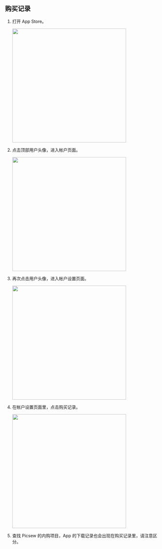 ## 购买记录

1. 打开 App Store。

    <img src="../../assets/guide-purchase-history-1.jpg" width="375" >

2. 点击顶部用户头像，进入帐户页面。

    <img src="../../assets/guide-purchase-history-2.jpg" width="375" >
    
3. 再次点击用户头像，进入帐户设置页面。

    <img src="../../assets/guide-purchase-history-3.jpg" width="375" >

4. 在帐户设置页面里，点击购买记录。

    <img src="../../assets/guide-purchase-history-4.jpg" width="375" >
    
4. 查找 Picsew 的内购项目，App 的下载记录也会出现在购买记录里，请注意区分。
